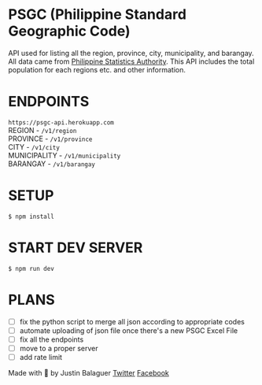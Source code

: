 # PSGC (Philippine Standard Geographic Code)
API used for listing all the region, province, city, municipality, and barangay. All data came from <a href='https://psa.gov.ph' target='_blank'>Philippine Statistics Authority</a>. This API includes the total population for each regions etc. and other information.

# ENDPOINTS
```https://psgc-api.herokuapp.com```<br/>
REGION - ```/v1/region```<br/>
PROVINCE - ```/v1/province```<br/>
CITY - ```/v1/city```<br/>
MUNICIPALITY - ```/v1/municipality```<br/>
BARANGAY - ```/v1/barangay```<br/>
# SETUP
```$ npm install```

# START DEV SERVER
```$ npm run dev```

# PLANS
- [ ] fix the python script to merge all json according to appropriate codes
- [ ] automate uploading of json file once there's a new PSGC Excel File
- [ ] fix all the endpoints
- [ ] move to a proper server
- [ ] add rate limit

Made with 💜 by Justin Balaguer
<a href='twitter.com/ojintoji/'>Twitter</a>
<a href='facebook.com/ojintojix/'>Facebook</a>